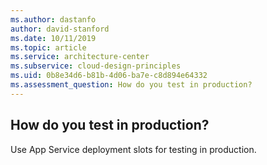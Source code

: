 ```yaml
---
ms.author: dastanfo
author: david-stanford
ms.date: 10/11/2019
ms.topic: article
ms.service: architecture-center
ms.subservice: cloud-design-principles
ms.uid: 0b8e34d6-b81b-4d06-ba7e-c8d894e64332
ms.assessment_question: How do you test in production?
---
```

## How do you test in production?


Use App Service deployment slots for testing in production.